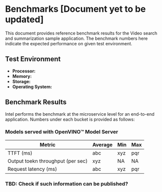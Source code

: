 # Benchmarks [Document yet to be updated]

This document provides reference benchmark results for the Video search and summarization sample application. The benchmark numbers here indicate the expected performance on given test environment.  

## Test Environment

- **Processor:** 
- **Memory:** 
- **Storage:** 
- **Operating System:** 

## Benchmark Results
Intel performs the benchmark at the microservice level for an end-to-end application. Numbers under each bucket is provided as follows:

### Models served with OpenVINO™ Model Server

| Metric       | Average  | Min |  Max |
|-----------------|-----------------------------|-------------------------|--------------------------|
| TTFT (ms)    | abc  |xyz  | pqr |
| Output toekn throughput (per sec)   | xyz  | NA  | NA |     
| Request latency (ms)| abc | xyz  | pqr  |

### TBD: Check if such information can be published?

